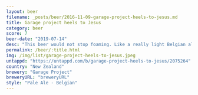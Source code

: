 ```yaml
---
layout: beer
filename: _posts/beer/2016-11-09-garage-project-heels-to-jesus.md
title: Garage project heels to Jesus
category: beer
score: 7
beer-date: "2019-07-14"
desc: "This beer would not stop foaming. Like a really light Belgian ale. Very enjoyable"
permalink: /beer/:title.html
img: /img/list/garage-project-heels-to-jesus.jpeg
untappd: "https://untappd.com/b/garage-project-heels-to-jesus/2075264"
country: "New Zealand"
brewery: "Garage Project"
breweryURL: "breweryURL"
style: "Pale Ale - Belgian"
---
```

